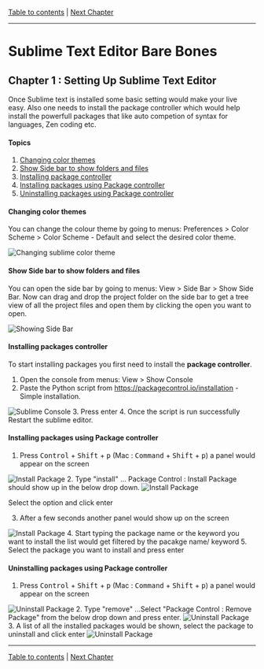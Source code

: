 [Table to contents](README.md) | [Next Chapter](Ch2.md)

---

# Sublime Text Editor Bare Bones
## Chapter 1 : Setting Up Sublime Text Editor
Once Sublime text is installed some basic setting would make your live easy. Also one needs to install the package controller which would help install the powerfull packages that like auto competion of syntax for languages, Zen coding etc.

#### Topics
1. [Changing color themes](#changing-color-themes)
2. [Show Side bar to show folders and files](#show-side-bar-to-show-folders-and-files)
3. [Installing package controller](#installing-packages-controller)
4. [Installing packages using Package controller](#installing-packages-using-package-controller)
5. [Uninstalling packages using Package controller](#uninstalling-packages-using-package-controller)

#### Changing color themes
You can change the colour theme by going to menus: Preferences > Color Scheme > Color Scheme - Default  and select the desired color theme.

<img src="./images/change-color-theme.png" alt="Changing sublime color theme">

#### Show Side bar to show folders and files
You can open the side bar by going to menus: View > Side Bar > Show Side Bar.
Now can drag and drop the project folder on the side bar to get a tree view of all the project files and open them by clicking the open you want to open.

<img src="./images/side-bar.png" alt="Showing Side Bar">

#### Installing packages controller
To start installing packages you first need to install the **package controller**.

1. Open the console from menus: View > Show Console
2. Paste the Python script from <a href="https://packagecontrol.io/installation" target="_blank">https://packagecontrol.io/installation</a> - Simple installation.
<img src="./images/console.png" alt="Sublime Console">
3. Press enter
4. Once the script is run successfully Restart the sublime editor.

#### Installing packages using Package controller

1. Press <kbd>Control</kbd> + <kbd>Shift</kbd> + <kbd>p</kbd> (Mac : <kbd>Command</kbd> + <kbd>Shift</kbd> + <kbd>p</kbd>) a panel would appear on the screen
<img src="./images/package-controller.png" alt="Install Package">
2. Type "install" ... Package Control : Install Package should show up in the below drop down.
<img src="./images/install-package-1.png" alt="Install Package">

Select the option and click enter

3. After a few seconds another panel would show up on the screen
<img src="./images/install-package-2.png" alt="Install Package">
4. Start typing the package name or the keyword you want to install the list would get filtered by the pacakge name/ keyword
5. Select the package you want to install and press enter

#### Uninstalling packages using Package controller
1. Press <kbd>Control</kbd> + <kbd>Shift</kbd> + <kbd>p</kbd> (Mac : <kbd>Command</kbd> + <kbd>Shift</kbd> + <kbd>p</kbd>) a panel would appear on the screen
<img src="./images/package-controller.png" alt="Uninstall Package">
2. Type "remove" ...Select "Package Control : Remove Package" from the below drop down and press enter.
<img src="./images/remove-package.png" alt="Uninstall Package">
3. A list of all the installed packages would be shown, select the package to uninstall and click enter <img src="./images/package-list.png" alt="Uninstall Package">

---

[Table to contents](README.md) | [Next Chapter](Ch2.md)